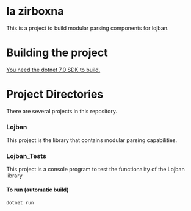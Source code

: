 # la zirboxna
This is a project to build modular parsing components for lojban.

# Building the project

[You need the dotnet 7.0 SDK to build.](https://dotnet.microsoft.com/en-us/download/dotnet/7.0)

# Project Directories
There are several projects in this repository.

### Lojban
This project is the library that contains modular parsing capabilities.

### Lojban_Tests
This project is a console program to test the functionality of the Lojban library

#### To run (automatic build)
`dotnet run`
